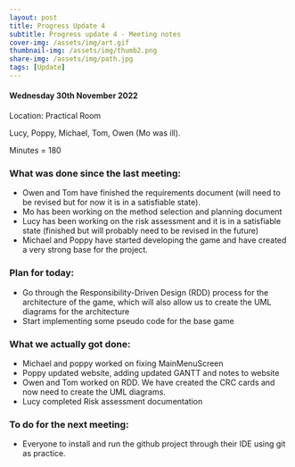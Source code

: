 ```yaml
---
layout: post
title: Progress Update 4
subtitle: Progress update 4 - Meeting notes
cover-img: /assets/img/art.gif
thumbnail-img: /assets/img/thumb2.png
share-img: /assets/img/path.jpg
tags: [Update]
---
```

<h4>Wednesday 30th November 2022</h4> 
<p>Location: Practical Room</br>
<p>Lucy, Poppy, Michael, Tom, Owen (Mo was ill).<br>
<p>Minutes = 180<br>
<h3>What was done since the last meeting:</h3>

<ul>
  <li>Owen and Tom have finished the requirements document (will need to be revised but for now it is in a satisfiable state).</li>
  <li>Mo has been working on the method selection and planning document</li>
  <li>Lucy has been working on the risk assessment and it is in a satisfiable state (finished but will probably need to be revised in the future)</li>
  <li>Michael and Poppy have started developing the game and have created a very strong base for the project.</li>
</ul>

<h3>Plan for today:</h3>

<ul>
  <li>Go through the Responsibility-Driven Design (RDD) process for the architecture of the game, which will also allow us to create the UML diagrams for the     architecture </li>
  <li>Start implementing some pseudo code for the base game</li>
</ul>

<h3>What we actually got done:</h3>

<ul>
  <li>Michael and poppy worked on fixing MainMenuScreen</li>
  <li>Poppy updated website, adding updated GANTT and notes to website</li>
  <li>Owen and Tom worked on RDD. We have created the CRC cards and now need to create the UML diagrams.</li>
  <li>Lucy completed Risk assessment documentation</li>
</ul>

<h3>To do for the next meeting:</h3>

<ul>
  <li>Everyone to install and run the github project through their IDE using git as practice. </li>
</ul>

